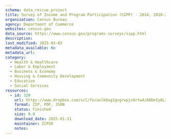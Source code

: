 ```yaml
---
schema: data_rescue_project 
title: Survey of Income and Program Participation (SIPP) - 2014, 2018-2023
organization: Census Bureau
agency: Department of Commerce
websites: census.gov
data_source: https://www.census.gov/programs-surveys/sipp.html
description: 
last_modified: 2025-03-03
metadata_available: No
metadata_url: 
category:
  - Health & Healthcare 
  - Labor & Employment 
  - Business & Economy 
  - Housing & Community Development 
  - Education 
  - Social Services 
resources:
  - id: 320
    url: https://www.dropbox.com/scl/fo/axlk0xg1gvgrwpjs0rtw4/AObeIyAL3OLJn5-c-K-PiP0?rlkey=5yo9sbk7gl4ks0bk2hbuzct8d&dl=0
    format: ZIP, PDF, JSON
    status: Finished
    size: 0.0
    download_date: 2025-01-31
    maintainer: ICPSR
    notes: 
---
```


